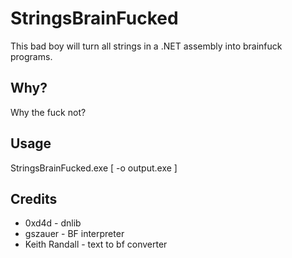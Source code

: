 # StringsBrainFucked

This bad boy will turn all strings in a .NET assembly into brainfuck programs.

## Why?

Why the fuck not?

## Usage

StringsBrainFucked.exe <assembly> [ -o output.exe ]

## Credits

- 0xd4d - dnlib
- gszauer - BF interpreter
- Keith Randall - text to bf converter
